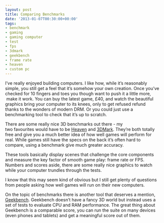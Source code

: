 ```yaml
---
layout: post
title: Comparing Benchmarks
date: '2013-01-07T00:30:00+00:00'
tags:
- benchmark
- gaming
- gaming computer
- test
- fps
- 3dmark
- geekbench
- frame rate
- heaven
- custom pc
---
```

I’ve really enjoyed building computers. I like how, while it’s reasonably simple, you still get a feel that it’s somehow your own creation. Once you’ve checked for 10 fingers and toes you though want to push it a little more,  make it work. You can buy the latest game, £40, and watch the beautiful graphics bring your computer to its knees, only to get refused refund thanks to the wonders of modern DRM. Or you could just use a benchmarking tool to check that it’s up to scratch.

There are some really nice 3D benchmarks out there - my two favourites would have to be [Heaven](http://unigine.com/products/heaven/) and [3DMark](http://www.3dmark.com/). They’re both totally free and give you a much better idea of how well games will perform for real. While games still have the specs on the back it’s often hard to compare, using a benchmark give much greater accuracy.

These tools basically display scenes that challenge the core components and measure the key factor of smooth game play: frame rate or FPS. Numbers and scores aside, there are some really nice graphics to watch while your computer trundles through the tests.

I know that this may seem kind of obvious but I still get plenty of questions from people asking how well games will run on their new computers.

On the topic of benchmarks there is another tool that deserves a mention, [Geekbench](http://browser.primatelabs.com/user/charlieegan3/geekbench2). Geekbench doesn’t have a fancy 3D world but instead uses a set of tests to evaluate CPU and RAM performance. The great thing about Geekbench is a comparable score, you can run the suite on many devices (even phones and tablets) and get a meaningful score out of them.
